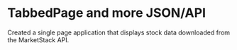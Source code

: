 # TabbedPage and more JSON/API
Created a single page application that displays stock data downloaded from the MarketStack API.
